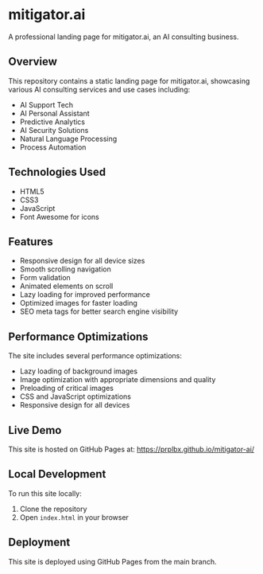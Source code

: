 # mitigator.ai

A professional landing page for mitigator.ai, an AI consulting business.

## Overview

This repository contains a static landing page for mitigator.ai, showcasing various AI consulting services and use cases including:

- AI Support Tech
- AI Personal Assistant
- Predictive Analytics
- AI Security Solutions
- Natural Language Processing
- Process Automation

## Technologies Used

- HTML5
- CSS3
- JavaScript
- Font Awesome for icons

## Features

- Responsive design for all device sizes
- Smooth scrolling navigation
- Form validation
- Animated elements on scroll
- Lazy loading for improved performance
- Optimized images for faster loading
- SEO meta tags for better search engine visibility

## Performance Optimizations

The site includes several performance optimizations:

- Lazy loading of background images
- Image optimization with appropriate dimensions and quality
- Preloading of critical images
- CSS and JavaScript optimizations
- Responsive design for all devices

## Live Demo

This site is hosted on GitHub Pages at: https://prplbx.github.io/mitigator-ai/

## Local Development

To run this site locally:

1. Clone the repository
2. Open `index.html` in your browser

## Deployment

This site is deployed using GitHub Pages from the main branch.